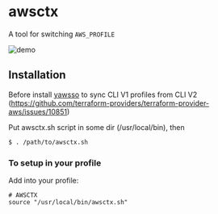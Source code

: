 # awsctx

A tool for switching `AWS_PROFILE`

![demo](https://github.com/RossyWhite/awsctx/blob/master/img/awsctx-demo.gif)

## Installation

Before install [yawsso](https://github.com/victorskl/yawsso) to sync CLI V1 profiles from CLI V2 (https://github.com/terraform-providers/terraform-provider-aws/issues/10851)

Put awsctx.sh script in some dir (/usr/local/bin), then

```bash
$ . /path/to/awsctx.sh
```

### To setup in your profile 

Add into your profile:

```
# AWSCTX
source "/usr/local/bin/awsctx.sh"
```
